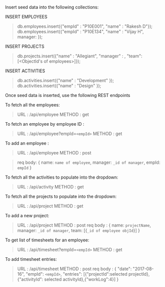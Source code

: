 Insert seed data into the following collections:

INSERT EMPLOYEES

> db.employees.insert({"empId" : "P10E001", "name" : "Rakesh D"});
> db.employees.insert({"empId" : "P10E134", "name" : "Vijay H", manager: <ObjectId of the first employee>});


INSERT PROJECTS

>db.projects.insert({"name" : "Allegiant", "manager" : <ObjectId of an employee>, "team": [<ObjectId's of employees>]});

INSERT ACTIVITIES

>db.activities.insert({"name" : "Development" });
>db.activities.insert({"name" : "Design" });


Once seed data is inserted, use the following REST endpoints

To fetch all the employees:

>URL : /api/employee
>METHOD : get


To fetch an employee by employee ID :

>URL : /api/employee?empId=`<empId>`
>METHOD : get

To add an employee :

>URL : /api/employee
>METHOD : post

>req body: {
	name: `name of employee`,
	manager: `_id of manager`,
	empId: `empId`
}


To fetch all the activities to populate into the dropdown:

>URL : /api/activity
>METHOD : get

To fetch all the projects to populate into the dropdown:

>URL : /api/project
>METHOD : get

To add a new project:

>URL : /api/project
>METHOD : post
>req body : {
	name: `projectName`,
	manager: `_id of manager`,
	team: [{`_id of employee objId`}]
}

To get list of timesheets for an employee:

>URL : /api/timesheet?empId=`<empId>`
>METHOD : get

To add timesheet entries:

>URL : /api/timesheet
>METHOD : post
>req body : {
	"date": "2017-08-16",
	"empId": `<empId>`,
	"entries": [{"projectId":selected projectId},{"activityId": selected activityId},{"workLog":4}]
}



